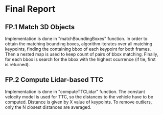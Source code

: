 # Final Report 
## FP.1 Match 3D Objects
Implementation is done in "matchBoundingBoxes" function. In order to obtain the matching bounding boxes,
algorithm iterates over all matching keypoints, finding the containing bbox of each keypoint for both frames. Then a nested map is used to keep count of pairs of bbox matching. Finally, for each bbox is search for the bbox with the highest ocurrence (if tie, first is returned).

## FP.2 Compute Lidar-based TTC
Implementation is done in "computeTTCLidar" function. The constant velocity model is used for TTC, so the distances to the vehicle have to be computed. Distance is given by X value of keypoints. To remove outliers, only the N closest distances are averaged.     